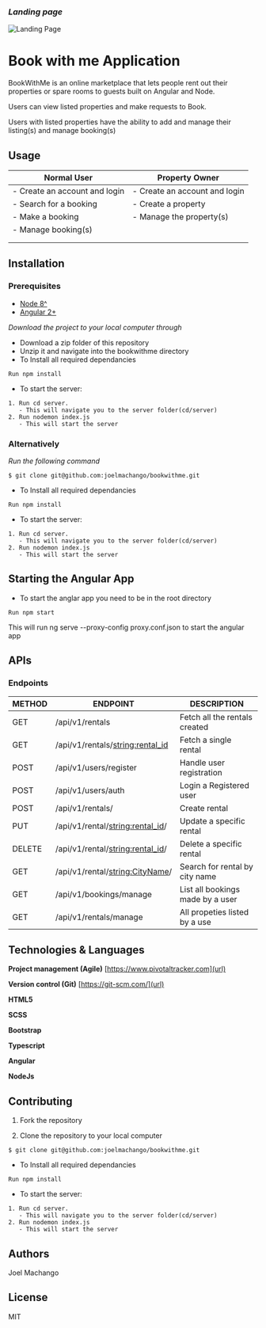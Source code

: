 ### _Landing page_

![Landing Page](assets/images/screenshots/landing-header.png)

# Book with me Application

BookWithMe is an online marketplace that lets people rent out their properties or spare rooms to guests built on Angular and Node.

Users can view listed properties and make requests to Book. 

Users with listed properties have the ability to add and manage their listing(s) and manage booking(s)


## Usage

| Normal User                                   | Property Owner                   |
| --------------------------------------------- | -------------------------------- |
| - Create an account and login                 | - Create an account and login    |
| - Search for a booking                        | - Create a property              |
| - Make a booking                              | - Manage the property(s)         |
| - Manage booking(s)                           |                                  |
|                                               |                                  |
|                                               |                                  |


##  Installation

### Prerequisites

- [Node 8^](https://nodejs.org/en/)
- [Angular 2+](https://angular.io/)

_Download the project to your local computer through_

- Download a zip folder of this repository
- Unzip it and navigate into the bookwithme directory
- To Install all required dependancies
```
Run npm install
```
- To start the server:
```
1. Run cd server.
   - This will navigate you to the server folder(cd/server)
2. Run nodemon index.js
   - This will start the server 
```

### Alternatively

_Run the following command_

```
$ git clone git@github.com:joelmachango/bookwithme.git
```
- To Install all required dependancies
```
Run npm install
```
- To start the server:
```
1. Run cd server.
   - This will navigate you to the server folder(cd/server)
2. Run nodemon index.js
   - This will start the server 
```

## Starting the Angular App
- To start the anglar app you need to be in the root directory 
```
Run npm start
```
This will run ng serve --proxy-config proxy.conf.json to start the angular app


## APIs

### Endpoints

| METHOD | ENDPOINT                                      | DESCRIPTION                      |
| ------ | --------------------------------------------- | -------------------------------- |
| GET    | /api/v1/rentals                               | Fetch all the rentals created    |
| GET    | /api/v1/rentals/<string:rental_id>            | Fetch a single rental            |
| POST   | /api/v1/users/register                        | Handle user registration         |
| POST   | /api/v1/users/auth                            | Login a Registered user          |
| POST   | /api/v1/rentals/                              | Create rental                    |
| PUT    | /api/v1/rental/<string:rental_id>/            | Update a specific rental         |
| DELETE | /api/v1/rental/<string:rental_id>/            | Delete a specific rental         |
| GET    | /api/v1/rental/<string:CityName>/             | Search for rental by city name   |
| GET    | /api/v1/bookings/manage                       | List all bookings made by a user |
| GET    | /api/v1/rentals/manage                        | All propeties listed by a use    |



## Technologies & Languages

**Project management (Agile)** [https://www.pivotaltracker.com](url)

**Version control (Git)** [https://git-scm.com/](url)

**HTML5**

**SCSS**

**Bootstrap**

**Typescript**

**Angular**

**NodeJs**


## Contributing

1.  Fork the repository

2.  Clone the repository to your local computer

```
$ git clone git@github.com:joelmachango/bookwithme.git
```
- To Install all required dependancies
```
Run npm install
```
- To start the server:
```
1. Run cd server.
   - This will navigate you to the server folder(cd/server)
2. Run nodemon index.js
   - This will start the server 
```

## Authors

Joel Machango

## License

MIT



